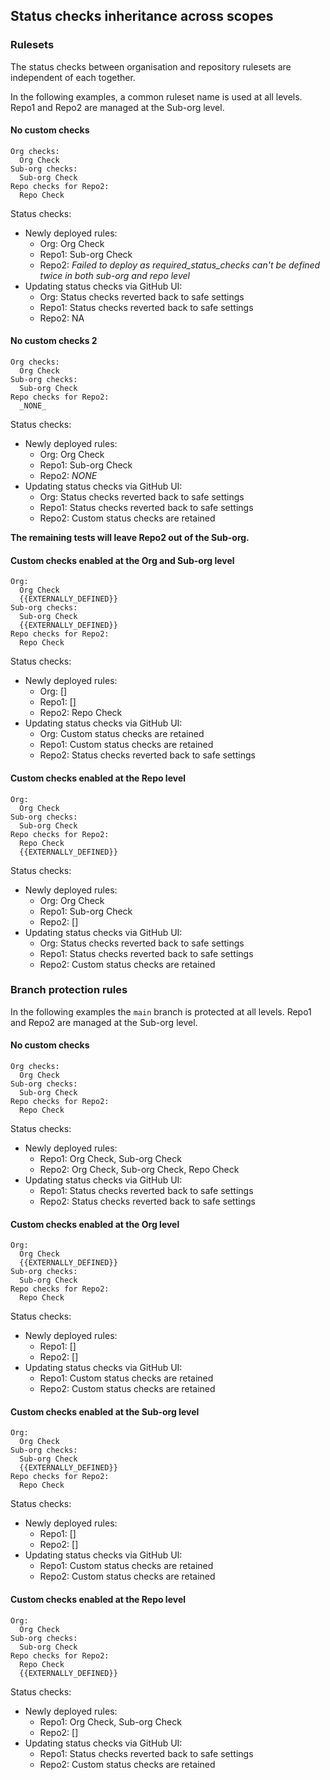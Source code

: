 ## Status checks inheritance across scopes

### Rulesets

The status checks between organisation and repository rulesets are independent of each together.

In the following examples, a common ruleset name is used at all levels. Repo1 and Repo2 are managed at the Sub-org level.

#### No custom checks
```
Org checks:
  Org Check
Sub-org checks:
  Sub-org Check
Repo checks for Repo2:
  Repo Check
```

Status checks:
  - Newly deployed rules:
    - Org: Org Check
    - Repo1: Sub-org Check
    - Repo2: _Failed to deploy as required_status_checks can't be defined twice in both sub-org and repo level_
  - Updating status checks via GitHub UI:
    - Org: Status checks reverted back to safe settings
    - Repo1: Status checks reverted back to safe settings
    - Repo2: NA

#### No custom checks 2
```
Org checks:
  Org Check
Sub-org checks:
  Sub-org Check
Repo checks for Repo2:
  _NONE_
```

Status checks:
  - Newly deployed rules:
    - Org: Org Check
    - Repo1: Sub-org Check
    - Repo2: _NONE_
  - Updating status checks via GitHub UI:
    - Org: Status checks reverted back to safe settings
    - Repo1: Status checks reverted back to safe settings
    - Repo2: Custom status checks are retained

**The remaining tests will leave Repo2 out of the Sub-org.**

#### Custom checks enabled at the Org and Sub-org level
```
Org:
  Org Check
  {{EXTERNALLY_DEFINED}}
Sub-org checks:
  Sub-org Check
  {{EXTERNALLY_DEFINED}}
Repo checks for Repo2:
  Repo Check
```

Status checks:
  - Newly deployed rules:
    - Org: []
    - Repo1: []
    - Repo2: Repo Check
  - Updating status checks via GitHub UI:
    - Org: Custom status checks are retained
    - Repo1: Custom status checks are retained
    - Repo2: Status checks reverted back to safe settings

#### Custom checks enabled at the Repo level
```
Org:
  Org Check
Sub-org checks:
  Sub-org Check
Repo checks for Repo2:
  Repo Check
  {{EXTERNALLY_DEFINED}}
```

Status checks:
  - Newly deployed rules:
    - Org: Org Check
    - Repo1: Sub-org Check
    - Repo2: []
  - Updating status checks via GitHub UI:
    - Org: Status checks reverted back to safe settings
    - Repo1: Status checks reverted back to safe settings
    - Repo2: Custom status checks are retained


### Branch protection rules

In the following examples the `main` branch is protected at all levels. Repo1 and Repo2 are managed at the Sub-org level.

#### No custom checks
```
Org checks:
  Org Check
Sub-org checks:
  Sub-org Check
Repo checks for Repo2:
  Repo Check
```

Status checks:
  - Newly deployed rules:
    - Repo1: Org Check, Sub-org Check
    - Repo2: Org Check, Sub-org Check, Repo Check
  - Updating status checks via GitHub UI:
    - Repo1: Status checks reverted back to safe settings
    - Repo2: Status checks reverted back to safe settings

#### Custom checks enabled at the Org level
```
Org:
  Org Check
  {{EXTERNALLY_DEFINED}}
Sub-org checks:
  Sub-org Check
Repo checks for Repo2:
  Repo Check
```

Status checks:
  - Newly deployed rules:
    - Repo1: []
    - Repo2: []
  - Updating status checks via GitHub UI:
    - Repo1: Custom status checks are retained
    - Repo2: Custom status checks are retained

#### Custom checks enabled at the Sub-org level
```
Org:
  Org Check
Sub-org checks:
  Sub-org Check
  {{EXTERNALLY_DEFINED}}
Repo checks for Repo2:
  Repo Check
```

Status checks:
  - Newly deployed rules:
    - Repo1: []
    - Repo2: []
  - Updating status checks via GitHub UI:
    - Repo1: Custom status checks are retained
    - Repo2: Custom status checks are retained

#### Custom checks enabled at the Repo level
```
Org:
  Org Check
Sub-org checks:
  Sub-org Check
Repo checks for Repo2:
  Repo Check
  {{EXTERNALLY_DEFINED}}
```

Status checks:
  - Newly deployed rules:
    - Repo1: Org Check, Sub-org Check
    - Repo2: []
  - Updating status checks via GitHub UI:
    - Repo1: Status checks reverted back to safe settings
    - Repo2: Custom status checks are retained